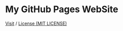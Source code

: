 # My GitHub Pages WebSite

[Visit](https://caiodsa-lab.github.io)
 / 
[License (MIT LICENSE)](https://github.com/caiodsa-lab/caiodsa-lab.github.io/blob/main/LICENSE)
